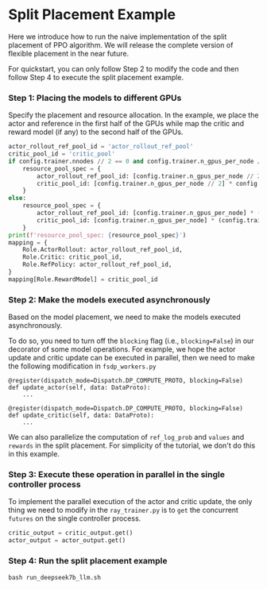 # Split Placement Example
Here we introduce how to run the naive implementation of the split placement of PPO algorithm.
We will release the complete version of flexible placement in the near future.

 For quickstart, you can only follow Step 2 to modify the code and then follow Step 4 to execute the split placement example.

### Step 1: Placing the models to different GPUs
Specify the placement and resource allocation. In the example, we place the actor and reference in the first half of the GPUs while map the critic and reward model (if any) to the second half of the GPUs.
```python
actor_rollout_ref_pool_id = 'actor_rollout_ref_pool'
critic_pool_id = 'critic_pool'
if config.trainer.nnodes // 2 == 0 and config.trainer.n_gpus_per_node // 2 > 0:
    resource_pool_spec = {
        actor_rollout_ref_pool_id: [config.trainer.n_gpus_per_node // 2] * config.trainer.nnodes,
        critic_pool_id: [config.trainer.n_gpus_per_node // 2] * config.trainer.nnodes,
    }
else:
    resource_pool_spec = {
        actor_rollout_ref_pool_id: [config.trainer.n_gpus_per_node] * (config.trainer.nnodes // 2),
        critic_pool_id: [config.trainer.n_gpus_per_node] * (config.trainer.nnodes // 2),
    }
print(f'resource_pool_spec: {resource_pool_spec}')
mapping = {
    Role.ActorRollout: actor_rollout_ref_pool_id,
    Role.Critic: critic_pool_id,
    Role.RefPolicy: actor_rollout_ref_pool_id,
}
mapping[Role.RewardModel] = critic_pool_id
```

### Step 2: Make the models executed asynchronously
Based on the model placement, we need to make the models executed asynchronously.

To do so, you need to turn off the `blocking` flag (i.e., `blocking=False`) in our decorator of some model operations.
For example, we hope the actor update and critic update can be executed in parallel, then we need to make the following modification in `fsdp_workers.py`

```
@register(dispatch_mode=Dispatch.DP_COMPUTE_PROTO, blocking=False)
def update_actor(self, data: DataProto):
    ...

@register(dispatch_mode=Dispatch.DP_COMPUTE_PROTO, blocking=False)
def update_critic(self, data: DataProto):
    ...
```

We can also parallelize the computation of `ref_log_prob` and `values` and `rewards` in the split placement. For simplicity of the tutorial, we don't do this in this example.

### Step 3: Execute these operation in parallel in the single controller process
To implement the parallel execution of the actor and critic update, the only thing we need to modify in the `ray_trainer.py` is to `get` the concurrent  `futures` on the single controller process.

```python
critic_output = critic_output.get()
actor_output = actor_output.get()
```

### Step 4: Run the split placement example

```
bash run_deepseek7b_llm.sh
```
